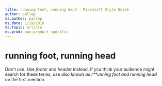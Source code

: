 ```yaml
---
title: running foot, running head - Microsoft Style Guide
author: pallep
ms.author: pallep
ms.date: 1/19/2018
ms.topic: article
ms.prod: non-product-specific
---
```


# running foot, running head

Don't use. Use *footer* and *header* instead. If you think your audience might search for these terms, use *also known as r**unning foot* *and* *running head* on the first mention.
